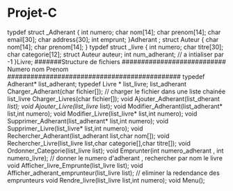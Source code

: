 # Projet-C
typdef struct _Adherant {
  int numero; 
  char nom[14];
  char prenom[14];
  char email[30]; 
  char address{30];
  int emprunt;
}Adherant ;
struct Auteur {
  char nom[14]; 
  char prenom[14];
}
typdef struct _livre {
  int numero;
  char titre[30];
  char categorie[12];
  struct Auteur auteur;
  int num_adherant; // a intialiser par -1
}Livre;
#######Structure de fichiers ###########################
            Numero nom Prenom 
#############################################
typedef Adherant* list_adherant;
typedef Livre * list_livre;
list_adherant Charger_Adherant(char fichier[]); // charger le fichier dans une liste chainée
list_livre Charger_Livres(char fichier[]);
void Ajouter_Adherant(list_dherant *list);
void Ajouter_Livre(list_livre* list);
void Modifier_Adherant(list_adherant* list,int numero);
void Modifier_Livre(list_livre* list,int numero);
void Supprimer_Adherant(list_adherant* list,int numero);
void Supprimer_Livre(list_livre* list,int numero);
void Rechercher_Adherant(list_adherant list,char nom[]);
void Rechercher_Livre(list_livre list,char categorie[],char titre[]);
void Ordonner_Categorie(list_livre list);
void Emprunter(int numero_adherant , int numero_livre); // donner le numero d'adherant  , rechercher par nom le livre
void Afficher_livre_Emprunte(list_livre list);
void Afficher_adherant_emprunteur(list_livre list); // eliminer la redendance des emprunteurs
void Rendre_livre(list_livre list,int numero);
void Menu();
